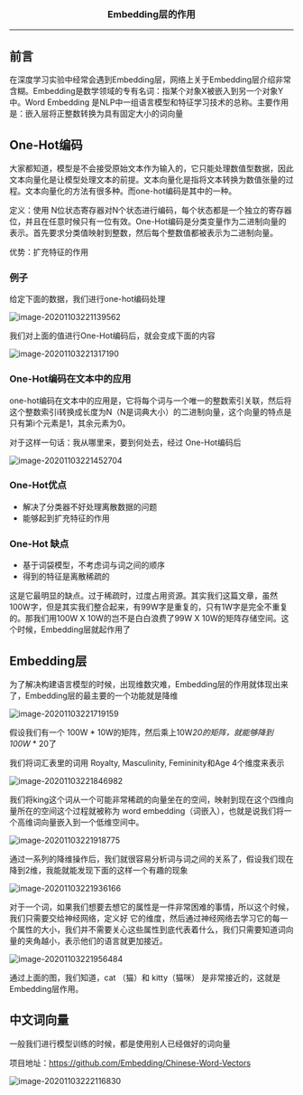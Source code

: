 ### <center>Embedding层的作用
***
## 前言

在深度学习实验中经常会遇到Embedding层，网络上关于Embedding层介绍非常含糊。Embedding是数学领域的专有名词：指某个对象X被嵌入到另一个对象Y中。Word Embedding 是NLP中一组语言模型和特征学习技术的总称。主要作用是：嵌入层将正整数转换为具有固定大小的词向量

## One-Hot编码

大家都知道，模型是不会接受原始文本作为输入的，它只能处理数值型数据，因此文本向量化是让模型处理文本的前提。文本向量化是指将文本转换为数值张量的过程。文本向量化的方法有很多种。而one-hot编码是其中的一种。

定义：使用 N位状态寄存器对N个状态进行编码，每个状态都是一个独立的寄存器位，并且在任意时候只有一位有效。One-Hot编码是分类变量作为二进制向量的表示。首先要求分类值映射到整数，然后每个整数值都被表示为二进制向量。

优势：扩充特征的作用

### 例子

给定下面的数据，我们进行one-hot编码处理

![image-20201103221139562](https://cdn.losey.top/blog/image-20201103221139562.png)

我们对上面的值进行One-Hot编码后，就会变成下面的内容

![image-20201103221317190](https://cdn.losey.top/blog/image-20201103221317190.png)

### One-Hot编码在文本中的应用

one-hot编码在文本中的应用是，它将每个词与一个唯一的整数索引关联，然后将这个整数索引i转换成长度为N（N是词典大小）的二进制向量，这个向量的特点是只有第i个元素是1，其余元素为0。

对于这样一句话：我从哪里来，要到何处去，经过 One-Hot编码后

![image-20201103221452704](https://cdn.losey.top/blog/image-20201103221452704.png)

### One-Hot优点

- 解决了分类器不好处理离散数据的问题
- 能够起到扩充特征的作用

### One-Hot 缺点

- 基于词袋模型，不考虑词与词之间的顺序
- 得到的特征是离散稀疏的

这是它最明显的缺点。过于稀疏时，过度占用资源。其实我们这篇文章，虽然100W字，但是其实我们整合起来，有99W字是重复的，只有1W字是完全不重复的。那我们用100W X 10W的岂不是白白浪费了99W X 10W的矩阵存储空间。这个时候，Embedding层就起作用了

## Embedding层

为了解决构建语言模型的时候，出现维数灾难，Embedding层的作用就体现出来了，Embedding层的最主要的一个功能就是降维

![image-20201103221719159](https://cdn.losey.top/blog/image-20201103221719159.png)

假设我们有一个 100W * 10W的矩阵，然后乘上10W*20的矩阵，就能够降到100W* * 20了

我们将词汇表里的词用 Royalty, Masculinity, Femininity和Age 4个维度来表示

![image-20201103221846982](https://cdn.losey.top/blog/image-20201103221846982.png)

我们将king这个词从一个可能非常稀疏的向量坐在的空间，映射到现在这个四维向量所在的空间这个过程就被称为 word embedding（词嵌入），也就是说我们将一个高维词向量嵌入到一个低维空间中。

![image-20201103221918775](https://cdn.losey.top/blog/image-20201103221918775.png)

通过一系列的降维操作后，我们就很容易分析词与词之间的关系了，假设我们现在降到2维，我能就能发现下面的这样一个有趣的现象

![image-20201103221936166](https://cdn.losey.top/blog/image-20201103221936166.png)

对于一个词，如果我们想要去想它的属性是一件非常困难的事情，所以这个时候，我们只需要交给神经网络，定义好 它的维度，然后通过神经网络去学习它的每一个属性的大小，我们并不需要关心这些属性到底代表着什么，我们只需要知道词向量的夹角越小，表示他们的语言就更加接近。

![image-20201103221956484](https://cdn.losey.top/blog/image-20201103221956484.png)

通过上面的图，我们知道，cat （猫）和 kitty（猫咪） 是非常接近的，这就是Embedding层作用。

## 中文词向量

一般我们进行模型训练的时候，都是使用别人已经做好的词向量

项目地址：https://github.com/Embedding/Chinese-Word-Vectors

![image-20201103222116830](https://cdn.losey.top/blog/image-20201103222116830.png)

